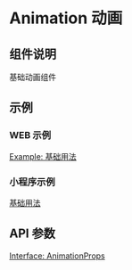 # Animation 动画

## 组件说明

基础动画组件

## 示例

### WEB 示例

[Example: 基础用法](./__examples__/web/index.tsx)

### 小程序示例

[基础用法](./__examples__/mini/index.tsx)

## API 参数

[Interface: AnimationProps](./interface.ts)
